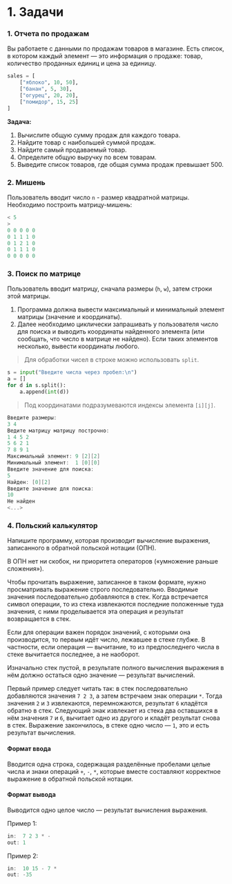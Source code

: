 # 1. Задачи

### 1. Отчета по продажам
Вы работаете с данными по продажам товаров в магазине. Есть список, в котором каждый элемент — это информация о продаже: товар, количество проданных единиц и цена за единицу.

```python
sales = [
    ["яблоко", 10, 50],
    ["банан", 5, 30],
    ["огурец", 20, 20],
    ["помидор", 15, 25]
]
```

**Задача:**
1. Вычислите общую сумму продаж для каждого товара.
2. Найдите товар с наибольшей суммой продаж.
3. Найдите самый продаваемый товар.
4. Определите общую выручку по всем товарам.
5. Выведите список товаров, где общая сумма продаж превышает 500.

### 2. Мишень
Пользователь вводит число `n` - размер квадратной матрицы. Необходимо построить матрицу-мишень:
```c
< 5
>
0 0 0 0 0
0 1 1 1 0
0 1 2 1 0
0 1 1 1 0
0 0 0 0 0
```

### 3. Поиск по матрице
Пользователь вводит матрицу, сначала размеры (`h`, `w`), затем строки этой матрицы.

1. Программа должна вывести максимальный и минимальный элемент матрицы (значение и координаты).
2. Далее необходимо циклически запрашивать у пользователя число для поиска и выводить координаты найденного элемента (или сообщать, что число в матрице не найдено). Если таких элементов несколько, вывести координаты любого.

> Для обработки чисел в строке можно использовать `split`.

```python
s = input("Введите числа через пробел:\n")
a = []
for d in s.split():
	a.append(int(d))
```

> Под координатами подразумеваются индексы элемента `[i][j]`.

```c
Введите размеры:
3 4
Ведите матрицу матрицу построчно:
1 4 5 2
5 6 2 1
7 8 9 1
Максимальный элемент: 9 [2][2]
Минимальный элемент:  1 [0][0]
Введите значение для поиска:
5
Найден: [0][2]
Введите значение для поиска:
10
Не найден
<...>
```
### 4. Польский калькулятор
Напишите программу, которая производит вычисление выражения, записанного в обратной польской нотации (ОПН).

В ОПН нет ни скобок, ни приоритета операторов («умножение раньше сложения»).

Чтобы прочитать выражение, записанное в таком формате, нужно просматривать выражение строго последовательно. Вводимые значения последовательно добавляются в стек. Когда встречается символ операции, то из стека извлекаются последние положенные туда значения, с ними проделывается эта операция и результат возвращается в стек.

Если для операции важен порядок значений, с которыми она производится, то первым идёт число, лежавшее в стеке глубже. В частности, если операция — вычитание, то из предпоследнего числа в стеке вычитается последнее, а не наоборот.

Изначально стек пустой, в результате полного вычисления выражения в нём должно остаться одно значение — результат вычислений.

Первый пример следует читать так: в стек последовательно добавляются значения `7 2 3`, а затем встречаем знак операции `*`. Тогда значения `2` и `3` извлекаются, перемножаются, результат `6` кладётся обратно в стек. Следующий знак извлекает из стека два оставшихся в нём значения `7` и `6`, вычитает одно из другого и кладёт результат снова в стек. Выражение закончилось, в стеке одно число — `1`, это и есть результат вычисления.

#### Формат ввода
Вводится одна строка, содержащая разделённые пробелами целые числа и знаки операций `+`, `-`, `*`, которые вместе составляют корректное выражение в обратной польской нотации.

#### Формат вывода
Выводится одно целое число — результат вычисления выражения.

Пример 1:
```c
in:  7 2 3 * -
out: 1
```

Пример 2:
```c
in:  10 15 - 7 *
out: -35
```